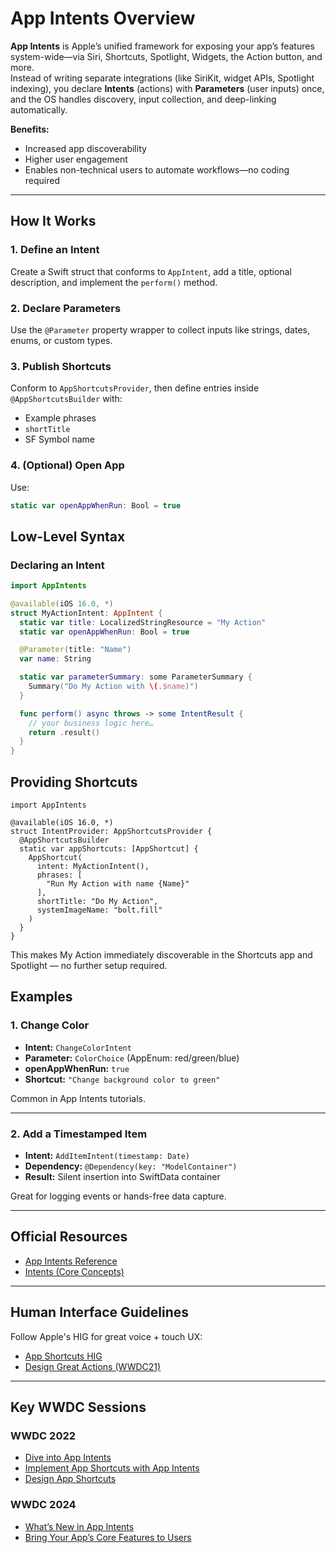 #  App Intents Overview

**App Intents** is Apple’s unified framework for exposing your app’s features system-wide—via Siri, Shortcuts, Spotlight, Widgets, the Action button, and more.  
Instead of writing separate integrations (like SiriKit, widget APIs, Spotlight indexing), you declare **Intents** (actions) with **Parameters** (user inputs) once, and the OS handles discovery, input collection, and deep-linking automatically.

**Benefits:**
- Increased app discoverability
- Higher user engagement
- Enables non-technical users to automate workflows—no coding required

---

##  How It Works

### 1. Define an Intent
Create a Swift struct that conforms to `AppIntent`, add a title, optional description, and implement the `perform()` method.

### 2. Declare Parameters
Use the `@Parameter` property wrapper to collect inputs like strings, dates, enums, or custom types.

### 3. Publish Shortcuts
Conform to `AppShortcutsProvider`, then define entries inside `@AppShortcutsBuilder` with:
- Example phrases
- `shortTitle`
- SF Symbol name

### 4. (Optional) Open App
Use:
```swift
static var openAppWhenRun: Bool = true
```

##  Low-Level Syntax

### Declaring an Intent

```swift
import AppIntents

@available(iOS 16.0, *)
struct MyActionIntent: AppIntent {
  static var title: LocalizedStringResource = "My Action"
  static var openAppWhenRun: Bool = true

  @Parameter(title: "Name")
  var name: String

  static var parameterSummary: some ParameterSummary {
    Summary("Do My Action with \(.$name)")
  }

  func perform() async throws -> some IntentResult {
    // your business logic here…
    return .result()
  }
}
```


## Providing Shortcuts

```
import AppIntents

@available(iOS 16.0, *)
struct IntentProvider: AppShortcutsProvider {
  @AppShortcutsBuilder
  static var appShortcuts: [AppShortcut] {
    AppShortcut(
      intent: MyActionIntent(),
      phrases: [
        "Run My Action with name {Name}"
      ],
      shortTitle: "Do My Action",
      systemImageName: "bolt.fill"
    )
  }
}
```
 This makes My Action immediately discoverable in the Shortcuts app and Spotlight — no further setup required.

##  Examples

### 1. Change Color

- **Intent:** `ChangeColorIntent`
- **Parameter:** `ColorChoice` (AppEnum: red/green/blue)
- **openAppWhenRun:** `true`
- **Shortcut:** `"Change background color to green"`

 Common in App Intents tutorials.

---

### 2. Add a Timestamped Item

- **Intent:** `AddItemIntent(timestamp: Date)`
- **Dependency:** `@Dependency(key: "ModelContainer")`
- **Result:** Silent insertion into SwiftData container

Great for logging events or hands-free data capture.

---

##  Official Resources

- [App Intents Reference](https://developer.apple.com/documentation/appintents)
- [Intents (Core Concepts)](https://developer.apple.com/documentation/intents)

---

##  Human Interface Guidelines

Follow Apple's HIG for great voice + touch UX:

- [App Shortcuts HIG](https://developer.apple.com/design/human-interface-guidelines/app-shortcuts)
- [Design Great Actions (WWDC21)](https://developer.apple.com/videos/play/wwdc2021/10283)

---

##  Key WWDC Sessions

### WWDC 2022

- [Dive into App Intents](https://developer.apple.com/videos/play/wwdc2022/10032)
- [Implement App Shortcuts with App Intents](https://developer.apple.com/videos/play/wwdc2022/10170)
- [Design App Shortcuts](https://developer.apple.com/videos/play/wwdc2022/10169)

### WWDC 2024

- [What’s New in App Intents](https://developer.apple.com/videos/play/wwdc2024/10134)
- [Bring Your App’s Core Features to Users](https://developer.apple.com/videos/play/wwdc2024/10210)


